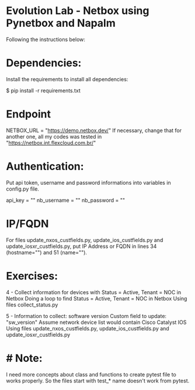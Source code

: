 # Evolution Lab - Netbox using Pynetbox and Napalm

Following the instructions below:


# Dependencies:

Install the requirements to install all dependencies:

$ pip install -r requirements.txt


# Endpoint

NETBOX_URL = "https://demo.netbox.dev/"
If necessary, change that for another one, all my codes was tested in "https://netbox.int.flexcloud.com.br/"


# Authentication:

Put api token, username and password informations into variables in config.py file.

api_key = ""
nb_username = ""
nb_password = ""


# IP/FQDN

For files update_nxos_custfields.py, update_ios_custfields.py and update_iosxr_custfields.py, put IP Address or FQDN in lines 34 (hostname="") and 51 (name="").

# Exercises:

4 - Collect information for devices with Status = Active, Tenant = NOC in Netbox Doing a loop to find Status = Active, Tenant = NOC in Netbox
  Using files collect_status.py

5 - Information to collect: software version Custom field to update: "sw_version" Assume network device list would contain Cisco Catalyst IOS
  Using files update_nxos_custfields.py, update_ios_custfields.py and update_iosxr_custfields.py


#  # Note:

I need more concepts about class and functions to create pytest file to works properly. So the files start with test_* name doesn't work from pytest.

